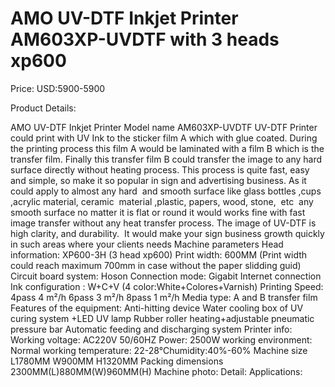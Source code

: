 # AMO UV-DTF Inkjet Printer AM603XP-UVDTF with 3 heads xp600

Price: USD:5900-5900

Product Details:

AMO UV-DTF Inkjet Printer Model name AM603XP-UVDTF
UV-DTF Printer could print with UV Ink to the sticker film A which with glue coated. During the printing process this film A would be laminated with a film B which is the transfer film. Finally this transfer film B could transfer the image to any hard surface directly without heating process. This process is quite fast, easy and simple, so make it so popular in sign and advertising business. As it could apply to almost any hard  and smooth surface like glass bottles ,cups ,acrylic material, ceramic  material ,plastic, papers, wood, stone,  etc  any smooth surface no matter it is flat or round it would works fine with fast image transfer without any heat transfer process. The image of UV-DTF is  high clarity, and durability.  It would make your sign business growth quickly in such areas where your clients needs
Machine parameters
Head information:	XP600-3H	(3 head xp600)
Print width:	600MM (Print width could reach maximum 700mm in case without the paper slidding guid)
Circuit board system:	Hoson
Connection mode:	Gigabit Internet connection
Ink configuration	:
W+C+V (4 color:White+Colores+Varnish)
Printing Speed:
4pass	4 m²/h
6pass	3 m²/h
8pass	1 m²/h
Media type:
A and B transfer film
Features of the equipment:
Anti-hitting device
Water cooling box of UV curing system +LED UV lamp
Rubber roller heating+adjustable pneumatic pressure bar
Automatic feeding and discharging system
Printer info:
Working voltage:	AC220V 50/60HZ
Power:	2500W
working environment:
Normal working temperature: 22-28℃humidity:40%-60%
Machine size	L1780MM W900MM H1320MM
Packing dimensions
2300MM(L)880MM(W)960MM(H)
Machine photo:
Detail:
Applications: